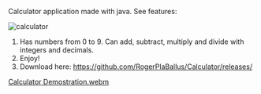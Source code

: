 Calculator application made with java. See features:

![calculator](https://github.com/user-attachments/assets/4945a08a-f9d8-40ab-880d-dbaa39682477)

1. Has numbers from 0 to 9. Can add, subtract, multiply and divide with integers and decimals.
2. Enjoy!
3. Download here: https://github.com/RogerPlaBallus/Calculator/releases/


[Calculator Demostration.webm](https://github.com/user-attachments/assets/30d1c07a-1b5f-4f77-9990-58d20654a99b)
